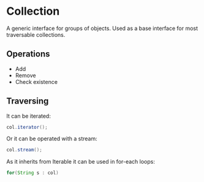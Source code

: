 # Collection

A generic interface for groups of objects. Used as a base interface for most traversable collections.

## Operations

* Add
* Remove
* Check existence

## Traversing

It can be iterated:

```java
col.iterator();
```

Or it can be operated with a stream:

```java
col.stream();
```

As it inherits from Iterable it can be used in for-each loops:

```java
for(String s : col)
```



